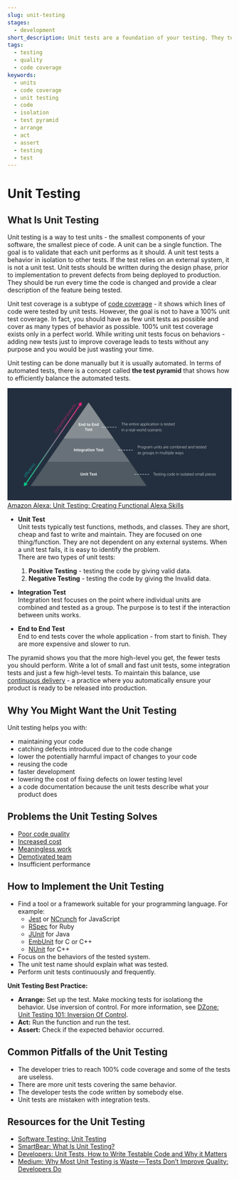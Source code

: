 ```yaml
---
slug: unit-testing
stages:
  - development
short_description: Unit tests are a foundation of your testing. They test the smallest pieces of code called units that have to be isolated from a system. Unit tests are small, cheap and easy to maintain. The number of unit tests outnumbers any other types of tests.
tags:
  - testing
  - quality
  - code coverage
keywords:
  - units
  - code coverage
  - unit testing
  - code
  - isolation
  - test pyramid
  - arrange
  - act
  - assert
  - testing
  - test
---
```


# Unit Testing

## What Is Unit Testing

Unit testing is a way to test units - the smallest components of your software, the smallest piece of code. A unit can be a single function. The goal is to validate that each unit performs as it should. A unit test tests a behavior in isolation to other tests. If the test relies on an external system, it is not a unit test. Unit tests should be written during the design phase, prior to implementation to prevent defects from being deployed to production. They should be run every time the code is changed and provide a clear description of the feature being tested.

Unit test coverage is a subtype of [code coverage](/problems/code-coverage) - it shows which lines of code were tested by unit tests. However, the goal is not to have a 100% unit test coverage. In fact, you should have as few unit tests as possible and cover as many types of behavior as possible. 100% unit test coverage exists only in a perfect world. While writing unit tests focus on behaviors - adding new tests just to improve coverage leads to tests without any purpose and you would be just wasting your time.

Unit testing can be done manually but it is usually automated. In terms of automated tests, there is a concept called **the test pyramid** that shows how to efficiently balance the automated tests.

![Unit Testing](/files/unit_testing.png)
[Amazon Alexa: Unit Testing: Creating Functional Alexa Skills](https://developer.amazon.com/it/blogs/alexa/post/35bdad3d-57c8-4623-88c6-815540697af5/unit-testing-create-functional-alexa-skills)

- **Unit Test**  
   Unit tests typically test functions, methods, and classes. They are short, cheap and fast to write and maintain. They are focused on one thing/function. They are not dependent on any external systems. When a unit test fails, it is easy to identify the problem.  
  There are two types of unit tests:

  1. **Positive Testing** - testing the code by giving valid data.
  2. **Negative Testing** - testing the code by giving the Invalid data.

- **Integration Test**  
   Integration test focuses on the point where individual units are combined and tested as a group. The purpose is to test if the interaction between units works.

- **End to End Test**  
   End to end tests cover the whole application - from start to finish. They are more expensive and slower to run.

The pyramid shows you that the more high-level you get, the fewer tests you should perform. Write a lot of small and fast unit tests, some integration tests and just a few high-level tests. To maintain this balance, use [continuous delivery](/problems/continuous_delivery) - a practice where you automatically ensure your product is ready to be released into production.

## Why You Might Want the Unit Testing

Unit testing helps you with:

- maintaining your code
- catching defects introduced due to the code change
- lower the potentially harmful impact of changes to your code
- reusing the code
- faster development
- lowering the cost of fixing defects on lower testing level
- a code documentation because the unit tests describe what your product does

## Problems the Unit Testing Solves

- [Poor code quality](/problems/poor-code-quality)
- [Increased cost](/problems/increased-cost)
- [Meaningless work](/problems/meaningless-work)
- [Demotivated team](/problems/demotivated-team)
- Insufficient performance

## How to Implement the Unit Testing

- Find a tool or a framework suitable for your programming language. For example:
  - [Jest](https://jestjs.io/) or [NCrunch](https://www.ncrunch.net/) for JavaScript
  - [RSpec](https://rspec.info/) for Ruby
  - [JUnit](https://junit.org) for Java
  - [EmbUnit](https://www.embunit.com/) for C or C++
  - [NUnit](https://nunit.org/) for C++
- Focus on the behaviors of the tested system.
- The unit test name should explain what was tested.
- Perform unit tests continuously and frequently.

**Unit Testing Best Practice:**

- **Arrange:** Set up the test. Make mocking tests for isolationg the behavior. Use inversion of control.
  For more information, see [DZone: Unit Testing 101: Inversion Of Control](https://www.dzone.com/articles/unit-testing-101-inversion).
- **Act:** Run the function and run the test.
- **Assert:** Check if the expected behavior occurred.

## Common Pitfalls of the Unit Testing

- The developer tries to reach 100% code coverage and some of the tests are useless.
- There are more unit tests covering the same behavior.
- The developer tests the code written by somebody else.
- Unit tests are mistaken with integration tests.

## Resources for the Unit Testing

- [Software Testing: Unit Testing](http://softwaretestingfundamentals.com/unit-testing/)
- [SmartBear: What Is Unit Testing?](https://smartbear.com/learn/automated-testing/what-is-unit-testing/)
- [Developers: Unit Tests, How to Write Testable Code and Why it Matters](https://www.toptal.com/qa/how-to-write-testable-code-and-why-it-matters)
- [Medium: Why Most Unit Testing is Waste — Tests Don’t Improve Quality: Developers Do](https://medium.com/pacroy/why-most-unit-testing-is-waste-tests-dont-improve-quality-developers-do-47a8584f79ab)
